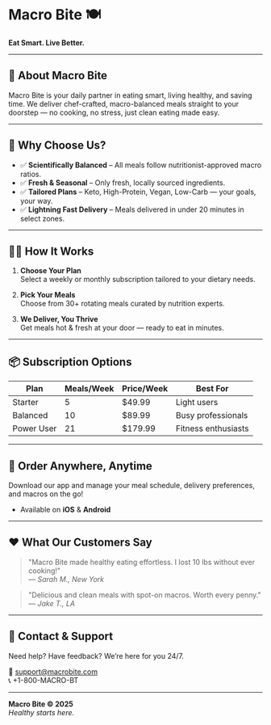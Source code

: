 # Macro Bite 🍽️

**Eat Smart. Live Better.** 

---

## 🚀 About Macro Bite

Macro Bite is your daily partner in eating smart, living healthy, and saving time. We deliver chef-crafted, macro-balanced meals straight to your doorstep — no cooking, no stress, just clean eating made easy.

---

## 🌟 Why Choose Us?

- ✅ **Scientifically Balanced** – All meals follow nutritionist-approved macro ratios.
- ✅ **Fresh & Seasonal** – Only fresh, locally sourced ingredients.
- ✅ **Tailored Plans** – Keto, High-Protein, Vegan, Low-Carb — your goals, your way.
- ✅ **Lightning Fast Delivery** – Meals delivered in under 20 minutes in select zones.

---

## 🧑‍🍳 How It Works

1. **Choose Your Plan**  
   Select a weekly or monthly subscription tailored to your dietary needs.

2. **Pick Your Meals**  
   Choose from 30+ rotating meals curated by nutrition experts.

3. **We Deliver, You Thrive**  
   Get meals hot & fresh at your door — ready to eat in minutes.

---

## 📦 Subscription Options

| Plan       | Meals/Week | Price/Week | Best For            |
| ---------- | ---------- | ---------- | ------------------- |
| Starter    | 5          | $49.99     | Light users         |
| Balanced   | 10         | $89.99     | Busy professionals  |
| Power User | 21         | $179.99    | Fitness enthusiasts |

---

## 📱 Order Anywhere, Anytime

Download our app and manage your meal schedule, delivery preferences, and macros on the go!

- Available on **iOS** & **Android**

---

## ❤️ What Our Customers Say

> "Macro Bite made healthy eating effortless. I lost 10 lbs without ever cooking!"  
> — _Sarah M., New York_

> "Delicious and clean meals with spot-on macros. Worth every penny."  
> — _Jake T., LA_

---

## 🧾 Contact & Support

Need help? Have feedback? We’re here for you 24/7.

📧 support@macrobite.com  
📞 +1-800-MACRO-BT

---

**Macro Bite © 2025**  
_Healthy starts here._
